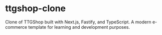 # ttgshop-clone
Clone of TTGShop built with Next.js, Fastify, and TypeScript. A modern e-commerce template for learning and development purposes.
